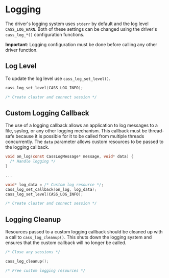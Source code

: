 # Logging

The driver's logging system uses `stderr` by default and the log level `CASS_LOG_WARN`. Both of these settings can be changed using the driver's `cass_log_*()` configuration functions.

**Important**: Logging configuration must be done before calling any other driver function.

## Log Level

To update the log level use `cass_log_set_level()`.

```c
cass_log_set_level(CASS_LOG_INFO);

/* Create cluster and connect session */
```

## Custom Logging Callback

The use of a logging callback allows an application to log messages to a file, syslog, or any other logging mechanism. This callback must be thread-safe because it is possible for it to be called from multiple threads concurrently. The `data` parameter allows custom resources to be passed to the logging callback.

```c
void on_log(const CassLogMessage* message, void* data) {
  /* Handle logging */
}

...

void* log_data = /* Custom log resource */;
cass_log_set_callback(on_log, log_data);
cass_log_set_level(CASS_LOG_INFO);

/* Create cluster and connect session */

```

## Logging Cleanup

Resources passed to a custom logging callback should be cleaned up with a call to `cass_log_cleanup()`. This shuts down the logging system and ensures that the custom callback will no longer be called.

```c
/* Close any sessions */

cass_log_cleanup();

/* Free custom logging resources */
```
